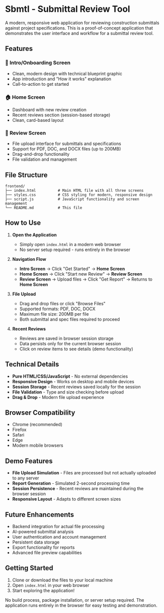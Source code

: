 # Sbmtl - Submittal Review Tool

A modern, responsive web application for reviewing construction submittals against project specifications. This is a proof-of-concept application that demonstrates the user interface and workflow for a submittal review tool.

## Features

### 🎯 **Intro/Onboarding Screen**
- Clean, modern design with technical blueprint graphic
- App introduction and "How it works" explanation
- Call-to-action to get started

### 🏠 **Home Screen**
- Dashboard with new review creation
- Recent reviews section (session-based storage)
- Clean, card-based layout

### 📄 **Review Screen**
- File upload interface for submittals and specifications
- Support for PDF, DOC, and DOCX files (up to 200MB)
- Drag-and-drop functionality
- File validation and management

## File Structure

```
frontend/
├── index.html          # Main HTML file with all three screens
├── styles.css          # CSS styling for modern, responsive design
├── script.js           # JavaScript functionality and screen management
└── README.md           # This file
```

## How to Use

1. **Open the Application**
   - Simply open `index.html` in a modern web browser
   - No server setup required - runs entirely in the browser

2. **Navigation Flow**
   - **Intro Screen** → Click "Get Started" → **Home Screen**
   - **Home Screen** → Click "Start new Review" → **Review Screen**
   - **Review Screen** → Upload files → Click "Get Report" → Returns to **Home Screen**

3. **File Upload**
   - Drag and drop files or click "Browse Files"
   - Supported formats: PDF, DOC, DOCX
   - Maximum file size: 200MB per file
   - Both submittal and spec files required to proceed

4. **Recent Reviews**
   - Reviews are saved in browser session storage
   - Data persists only for the current browser session
   - Click on review items to see details (demo functionality)

## Technical Details

- **Pure HTML/CSS/JavaScript** - No external dependencies
- **Responsive Design** - Works on desktop and mobile devices
- **Session Storage** - Recent reviews saved locally for the session
- **File Validation** - Type and size checking before upload
- **Drag & Drop** - Modern file upload experience

## Browser Compatibility

- Chrome (recommended)
- Firefox
- Safari
- Edge
- Modern mobile browsers

## Demo Features

- **File Upload Simulation** - Files are processed but not actually uploaded to any server
- **Report Generation** - Simulated 2-second processing time
- **Session Persistence** - Recent reviews are maintained during the browser session
- **Responsive Layout** - Adapts to different screen sizes

## Future Enhancements

- Backend integration for actual file processing
- AI-powered submittal analysis
- User authentication and account management
- Persistent data storage
- Export functionality for reports
- Advanced file preview capabilities

## Getting Started

1. Clone or download the files to your local machine
2. Open `index.html` in your web browser
3. Start exploring the application!

No build process, package installation, or server setup required. The application runs entirely in the browser for easy testing and demonstration.
